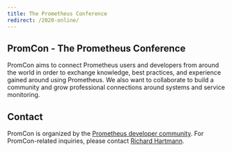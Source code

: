 ```yaml
---
title: The Prometheus Conference
redirect: /2020-online/
---
```


## PromCon - The Prometheus Conference

PromCon aims to connect Prometheus users and developers from around the world
in order to exchange knowledge, best practices, and experience gained around
using Prometheus. We also want to collaborate to build a community and grow
professional connections around systems and service monitoring.

## Contact

PromCon is organized by the [Prometheus developer community](https://prometheus.io/community/).
For PromCon-related inquiries, please contact [Richard Hartmann](mailto:richih+promcon@richih.org).
